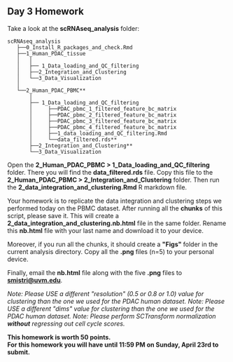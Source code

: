 ## Day 3 Homework
Take a look at the **scRNAseq_analysis** folder:
    
    scRNAseq_analysis                         
       ├──0_Install_R_packages_and_check.Rmd
       ├──1_Human_PDAC_tissue 
       │   │                                  
       │   ├── 1_Data_loading_and_QC_filtering
       │   ├──2_Integration_and_Clustering    
       │   └──3_Data_Visualization
       │   
       └──2_Human_PDAC_PBMC**
           │                                  
           ├── 1_Data_loading_and_QC_filtering
           │     ├──PDAC_pbmc_1_filtered_feature_bc_matrix
           │     ├──PDAC_pbmc_2_filtered_feature_bc_matrix
           │     ├──PDAC_pbmc_3_filtered_feature_bc_matrix
           │     ├──PDAC_pbmc_4_filtered_feature_bc_matrix
           │     ├──1_data_loading_and_QC_filtering.Rmd
           │     └──data_filtered.rds**
           ├──2_Integration_and_Clustering**    
           └──3_Data_Visualization
                
Open the **2_Human_PDAC_PBMC > 1_Data_loading_and_QC_filtering** folder. There you will find the **data_filtered.rds** file. Copy this file to the **2_Human_PDAC_PBMC > 2_Integration_and_Clustering** folder. Then run the **2_data_integration_and_clustering.Rmd** R markdown file.

Your homework is to replicate the data integration and clustering steps we performed today on the PBMC dataset. After running all the **chunks** of this script, please save it. This will create a **2_data_integration_and_clustering.nb.html** file in the same folder. Rename this **nb.html** file with your last name and download it to your device.

Moreover, if you run all the chunks, it should create a **"Figs"** folder in the current analysis directory. Copy all the **.png** files (n=5) to your personal device.

Finally, email the **nb.html** file along with the five **.png** files to **smistri@uvm.edu**.

_Note: Please USE a different "resolution" (0.5 or 0.8 or 1.0) value for clustering than the one we used for the PDAC human dataset._
_Note: Please USE a different "dims" value for clustering than the one we used for the PDAC human dataset._
_Note: Please perform SCTransform normalization **without** regressing out cell cycle scores._


**This homework is worth 50 points.**  
**For this homework you will have until 11:59 PM on Sunday, April 23rd to submit.**
